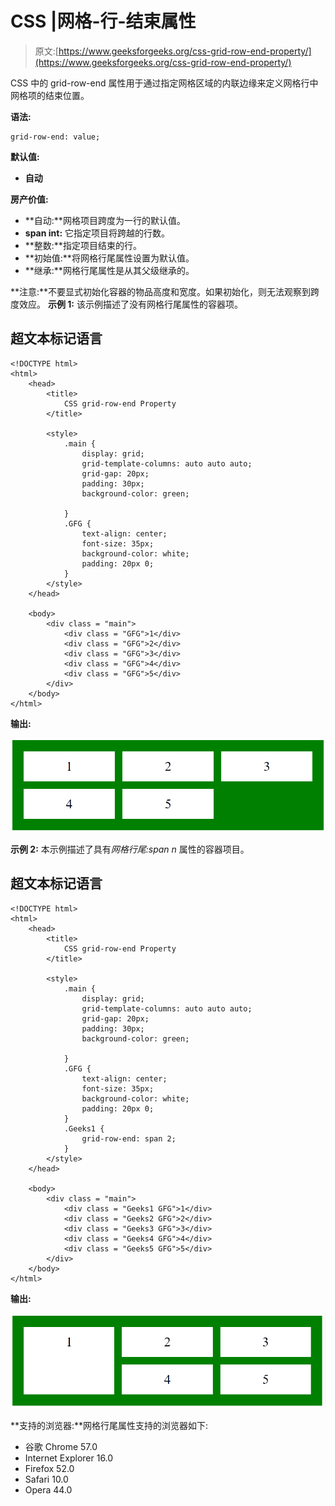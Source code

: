 # CSS |网格-行-结束属性

> 原文:[https://www.geeksforgeeks.org/css-grid-row-end-property/](https://www.geeksforgeeks.org/css-grid-row-end-property/)

CSS 中的 grid-row-end 属性用于通过指定网格区域的内联边缘来定义网格行中网格项的结束位置。

**语法:**

```
grid-row-end: value;
```

**默认值:**

*   **自动**

**房产价值:**

*   **自动:**网格项目跨度为一行的默认值。
*   **span int:** 它指定项目将跨越的行数。
*   **整数:**指定项目结束的行。
*   **初始值:**将网格行尾属性设置为默认值。
*   **继承:**网格行尾属性是从其父级继承的。

**注意:**不要显式初始化容器的物品高度和宽度。如果初始化，则无法观察到跨度效应。
**示例 1:** 该示例描述了没有网格行尾属性的容器项。

## 超文本标记语言

```
<!DOCTYPE html>
<html>
    <head>
        <title>
            CSS grid-row-end Property
        </title>

        <style>
            .main {
                display: grid;
                grid-template-columns: auto auto auto;
                grid-gap: 20px;
                padding: 30px;
                background-color: green;

            }
            .GFG {
                text-align: center;
                font-size: 35px;
                background-color: white;
                padding: 20px 0;
            }
        </style>
    </head>

    <body>
        <div class = "main">
            <div class = "GFG">1</div>
            <div class = "GFG">2</div>
            <div class = "GFG">3</div>
            <div class = "GFG">4</div>
            <div class = "GFG">5</div>
        </div>
    </body>
</html>                    
```

**输出:**

![](img/f72ea314c418b64f6a719776036b0efe.png)

**示例 2:** 本示例描述了具有*网格行尾:span n* 属性的容器项目。

## 超文本标记语言

```
<!DOCTYPE html>
<html>
    <head>
        <title>
            CSS grid-row-end Property
        </title>

        <style>
            .main {
                display: grid;
                grid-template-columns: auto auto auto;
                grid-gap: 20px;
                padding: 30px;
                background-color: green;

            }
            .GFG {
                text-align: center;
                font-size: 35px;
                background-color: white;
                padding: 20px 0;
            }
            .Geeks1 {
                grid-row-end: span 2;
            }
        </style>
    </head>

    <body>
        <div class = "main">
            <div class = "Geeks1 GFG">1</div>
            <div class = "Geeks2 GFG">2</div>
            <div class = "Geeks3 GFG">3</div>
            <div class = "Geeks4 GFG">4</div>
            <div class = "Geeks5 GFG">5</div>
        </div>
    </body>
</html>                   
```

**输出:**

![](img/124f53879e8b8871ff51de6e74e61522.png)

**支持的浏览器:**网格行尾属性支持的浏览器如下:

*   谷歌 Chrome 57.0
*   Internet Explorer 16.0
*   Firefox 52.0
*   Safari 10.0
*   Opera 44.0
